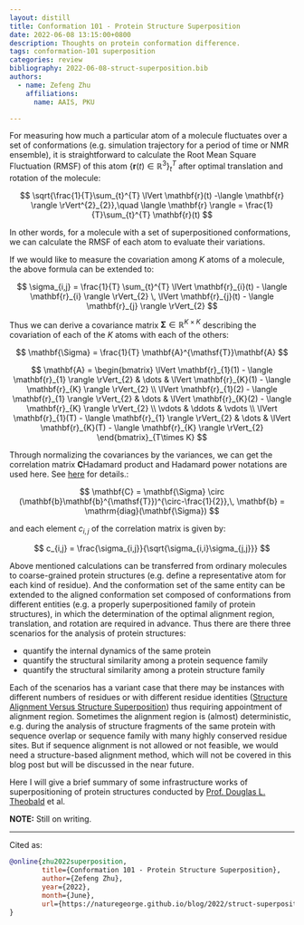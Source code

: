 ```yaml
---
layout: distill
title: Conformation 101 - Protein Structure Superposition
date: 2022-06-08 13:15:00+0800
description: Thoughts on protein conformation difference.
tags: conformation-101 superposition
categories: review
bibliography: 2022-06-08-struct-superposition.bib
authors:
  - name: Zefeng Zhu
    affiliations:
      name: AAIS, PKU

---
```


For measuring how much a particular atom of a molecule fluctuates over a set of conformations (e.g. simulation trajectory for a period of time or NMR ensemble), it is straightforward to calculate the Root Mean Square Fluctuation (RMSF) of this atom $\lbrace \mathbf{r}(t) \in \mathbb{R}^{3} \rbrace_{t}^{T}$ after optimal translation and rotation of the molecule:

$$
\sqrt{\frac{1}{T}\sum_{t}^{T} \lVert \mathbf{r}(t) -\langle \mathbf{r} \rangle \rVert^{2}_{2}},\quad \langle \mathbf{r} \rangle = \frac{1}{T}\sum_{t}^{T} \mathbf{r}(t)
$$

In other words, for a molecule with a set of superpositioned conformations, we can calculate the RMSF of each atom to evaluate their variations.

If we would like to measure the covariation among $K$ atoms of a molecule,
the above formula can be extended to:

$$
\sigma_{i,j} = \frac{1}{T} \sum_{t}^{T} \lVert \mathbf{r}_{i}(t) - \langle \mathbf{r}_{i} \rangle \rVert_{2} \, \lVert \mathbf{r}_{j}(t) - \langle \mathbf{r}_{j} \rangle \rVert_{2}
$$

Thus we can derive a covariance matrix $\mathbf{\Sigma}\in \mathbb{R}^{K\times K}$ describing the covariation of each of the $K$ atoms with each of the others:

$$
\mathbf{\Sigma} = \frac{1}{T} \mathbf{A}^{\mathsf{T}}\mathbf{A}
$$

$$
\mathbf{A} = \begin{bmatrix}
    \lVert \mathbf{r}_{1}(1) - \langle \mathbf{r}_{1} \rangle \rVert_{2} & \dots  & \lVert \mathbf{r}_{K}(1) - \langle \mathbf{r}_{K} \rangle \rVert_{2} \\
    \lVert \mathbf{r}_{1}(2) - \langle \mathbf{r}_{1} \rangle \rVert_{2} & \dots  & \lVert \mathbf{r}_{K}(2) - \langle \mathbf{r}_{K} \rangle \rVert_{2} \\
    \vdots & \ddots & \vdots \\
    \lVert \mathbf{r}_{1}(T) - \langle \mathbf{r}_{1} \rangle \rVert_{2} & \dots  & \lVert \mathbf{r}_{K}(T) - \langle \mathbf{r}_{K} \rangle \rVert_{2}
\end{bmatrix}_{T\times K}
$$

Through normalizing the covariances by the variances, we can get the correlation matrix $\mathbf{C}$<d-footnote>Hadamard product and Hadamard power notations are used here. See [here](https://en.wikipedia.org/wiki/Hadamard_product_(matrices)) for details.</d-footnote>:

$$
\mathbf{C} = \mathbf{\Sigma} \circ (\mathbf{b}\mathbf{b}^{\mathsf{T}})^{\circ-\frac{1}{2}},\, \mathbf{b} = \mathrm{diag}(\mathbf{\Sigma})
$$

and each element $c_{i,j}$ of the correlation matrix is given by:

$$
c_{i,j} = \frac{\sigma_{i,j}}{\sqrt{\sigma_{i,i}\sigma_{j,j}}}
$$

Above mentioned calculations can be transferred from ordinary molecules to coarse-grained protein structures (e.g. define a representative atom for each kind of residue). And the conformation set of the same entity can be extended to the aligned conformation set composed of conformations from different entities (e.g. a properly superpositioned family of protein structures), in which the determination of the optimal alignment region, translation, and rotation are required in advance. Thus there are there three scenarios for the analysis of protein structures:

* quantify the internal dynamics of the same protein
* quantify the structural similarity among a protein sequence family
* quantify the structural similarity among a protein structure family

Each of the scenarios has a variant case that there may be instances with different numbers of residues or with different residue identities ([Structure Alignment Versus Structure Superposition](https://link.springer.com/chapter/10.1007/978-3-642-27225-7_8))<d-cite key="TheobaldBook2012"></d-cite> thus requiring appointment of alignment region. Sometimes the alignment region is (almost) deterministic, e.g. during the analysis of structure fragments of the same protein with sequence overlap or sequence family with many highly conserved residue sites. But if sequence alignment is not allowed or not feasible, we would need a structure-based alignment method, which will not be covered in this blog post but will be discussed in the near future.

Here I will give a brief summary of some infrastructure works of superpositioning of protein structures conducted by [Prof. Douglas L. Theobald](<https://theobald.brandeis.edu/people.php>) et al.<d-cite key="TheobaldSuperpose2006"></d-cite><d-cite key="TheobaldSuperposeSoftware2006"></d-cite><d-cite key="TheobaldSuperpose2008"></d-cite><d-cite key="TheobaldSuperpose2012"></d-cite><d-cite key="TheobaldSuperpose2019"></d-cite>

**NOTE:**
Still on writing.

***

Cited as:

```bibtex
@online{zhu2022superposition,
        title={Conformation 101 - Protein Structure Superposition},
        author={Zefeng Zhu},
        year={2022},
        month={June},
        url={https://naturegeorge.github.io/blog/2022/struct-superposition/},
}
```
